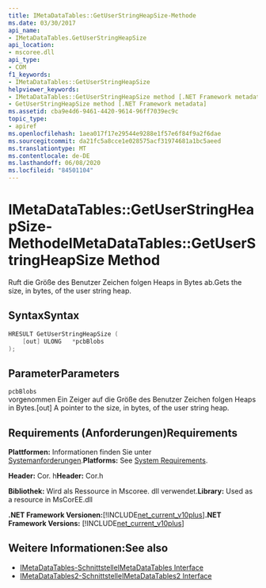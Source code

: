 ```yaml
---
title: IMetaDataTables::GetUserStringHeapSize-Methode
ms.date: 03/30/2017
api_name:
- IMetaDataTables.GetUserStringHeapSize
api_location:
- mscoree.dll
api_type:
- COM
f1_keywords:
- IMetaDataTables::GetUserStringHeapSize
helpviewer_keywords:
- IMetaDataTables::GetUserStringHeapSize method [.NET Framework metadata]
- GetUserStringHeapSize method [.NET Framework metadata]
ms.assetid: cba9e4d6-9461-4420-9614-96ff7039ec9c
topic_type:
- apiref
ms.openlocfilehash: 1aea017f17e29544e9288e1f57e6f84f9a2f6dae
ms.sourcegitcommit: da21fc5a8cce1e028575acf31974681a1bc5aeed
ms.translationtype: MT
ms.contentlocale: de-DE
ms.lasthandoff: 06/08/2020
ms.locfileid: "84501104"
---
```

# <a name="imetadatatablesgetuserstringheapsize-method"></a><span data-ttu-id="3e82e-102">IMetaDataTables::GetUserStringHeapSize-Methode</span><span class="sxs-lookup"><span data-stu-id="3e82e-102">IMetaDataTables::GetUserStringHeapSize Method</span></span>
<span data-ttu-id="3e82e-103">Ruft die Größe des Benutzer Zeichen folgen Heaps in Bytes ab.</span><span class="sxs-lookup"><span data-stu-id="3e82e-103">Gets the size, in bytes, of the user string heap.</span></span>  
  
## <a name="syntax"></a><span data-ttu-id="3e82e-104">Syntax</span><span class="sxs-lookup"><span data-stu-id="3e82e-104">Syntax</span></span>  
  
```cpp  
HRESULT GetUserStringHeapSize (  
    [out] ULONG   *pcbBlobs  
);  
```  
  
## <a name="parameters"></a><span data-ttu-id="3e82e-105">Parameter</span><span class="sxs-lookup"><span data-stu-id="3e82e-105">Parameters</span></span>  
 `pcbBlobs`  
 <span data-ttu-id="3e82e-106">vorgenommen Ein Zeiger auf die Größe des Benutzer Zeichen folgen Heaps in Bytes.</span><span class="sxs-lookup"><span data-stu-id="3e82e-106">[out] A pointer to the size, in bytes, of the user string heap.</span></span>  
  
## <a name="requirements"></a><span data-ttu-id="3e82e-107">Requirements (Anforderungen)</span><span class="sxs-lookup"><span data-stu-id="3e82e-107">Requirements</span></span>  
 <span data-ttu-id="3e82e-108">**Plattformen:** Informationen finden Sie unter [Systemanforderungen](../../get-started/system-requirements.md).</span><span class="sxs-lookup"><span data-stu-id="3e82e-108">**Platforms:** See [System Requirements](../../get-started/system-requirements.md).</span></span>  
  
 <span data-ttu-id="3e82e-109">**Header:** Cor. h</span><span class="sxs-lookup"><span data-stu-id="3e82e-109">**Header:** Cor.h</span></span>  
  
 <span data-ttu-id="3e82e-110">**Bibliothek:** Wird als Ressource in Mscoree. dll verwendet.</span><span class="sxs-lookup"><span data-stu-id="3e82e-110">**Library:** Used as a resource in MsCorEE.dll</span></span>  
  
 <span data-ttu-id="3e82e-111">**.NET Framework Versionen:**[!INCLUDE[net_current_v10plus](../../../../includes/net-current-v10plus-md.md)]</span><span class="sxs-lookup"><span data-stu-id="3e82e-111">**.NET Framework Versions:** [!INCLUDE[net_current_v10plus](../../../../includes/net-current-v10plus-md.md)]</span></span>  
  
## <a name="see-also"></a><span data-ttu-id="3e82e-112">Weitere Informationen:</span><span class="sxs-lookup"><span data-stu-id="3e82e-112">See also</span></span>

- [<span data-ttu-id="3e82e-113">IMetaDataTables-Schnittstelle</span><span class="sxs-lookup"><span data-stu-id="3e82e-113">IMetaDataTables Interface</span></span>](imetadatatables-interface.md)
- [<span data-ttu-id="3e82e-114">IMetaDataTables2-Schnittstelle</span><span class="sxs-lookup"><span data-stu-id="3e82e-114">IMetaDataTables2 Interface</span></span>](imetadatatables2-interface.md)
